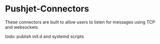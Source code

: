 # Pushjet-Connectors
These connectors are built to allow users to listen for messages using TCP and websockets. 

*todo:* publish init.d and systemd scripts

